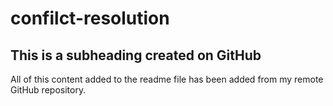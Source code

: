 # confilct-resolution

## This is a subheading created on GitHub

  All of this content added to the readme file has been added from my remote GitHub repository.
